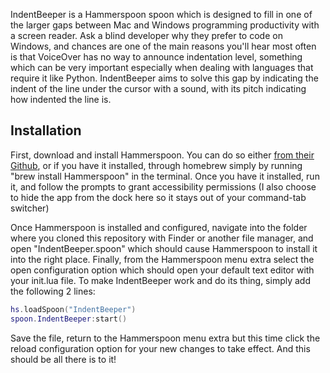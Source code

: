 IndentBeeper is a Hammerspoon spoon which is designed to fill in one of the larger gaps between Mac and Windows programming productivity with a screen reader. Ask a blind developer why they prefer to code on Windows, and chances are one of the main reasons you'll hear most often is that VoiceOver has no way to announce indentation level, something which can be very important especially when dealing with languages that require it like Python. IndentBeeper aims to solve this gap by indicating the indent of the line under the cursor with a sound, with its pitch indicating how indented the line is.

## Installation

First, download and install Hammerspoon. You can do so either [from their Github](https://github.com/Hammerspoon/hammerspoon/releases/latest), or if you have it installed, through homebrew simply by running "brew install Hammerspoon" in the terminal. Once you have it installed, run it, and follow the prompts to grant accessibility permissions (I also choose to hide the app from the dock here so it stays out of your command-tab switcher)

Once Hammerspoon is installed and configured, navigate into the folder where you cloned this repository with Finder or another file manager, and open "IndentBeeper.spoon" which should cause Hammerspoon to install it into the right place. Finally, from the Hammerspoon menu extra select the open configuration option which should open your default text editor with your init.lua file. To make IndentBeeper work and do its thing, simply add the following 2 lines:
```lua
hs.loadSpoon("IndentBeeper")
spoon.IndentBeeper:start()
```

Save the file, return to the Hammerspoon menu extra but this time click the reload configuration option for your new changes to take effect. And this should be all there is to it!

